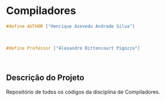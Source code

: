 # Compiladores

```cpp
#define AUTHOR ["Henrique Azevedo Andrade Silva"]
```
&nbsp;

```cpp
#define Professor ["Alexandre Bittencourt Pigozzo"]
```
&nbsp;

## Descrição do Projeto
Repositório de todos os códigos da disciplina de Compiladores.
&nbsp;